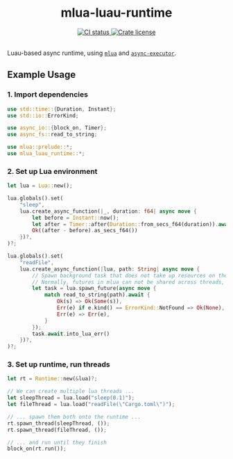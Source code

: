 <!-- markdownlint-disable MD033 -->
<!-- markdownlint-disable MD041 -->

<h1 align="center">mlua-luau-runtime</h1>

<div align="center">
	<div>
		<a href="https://github.com/lune-org/mlua-luau-runtime/actions">
			<img src="https://shields.io/endpoint?url=https://badges.readysetplay.io/workflow/lune-org/mlua-luau-runtime/ci.yaml" alt="CI status" />
		</a>
		<a href="https://github.com/lune-org/mlua-luau-runtime/blob/main/LICENSE.txt">
			<img src="https://img.shields.io/github/license/lune-org/mlua-luau-runtime.svg?label=License&color=informational" alt="Crate license" />
		</a>
	</div>
</div>

<br/>

Luau-based async runtime, using [`mlua`](https://crates.io/crates/mlua) and [`async-executor`](https://crates.io/crates/async-executor).

## Example Usage

### 1. Import dependencies

```rs
use std::time::{Duration, Instant};
use std::io::ErrorKind;

use async_io::{block_on, Timer};
use async_fs::read_to_string;

use mlua::prelude::*;
use mlua_luau_runtime::*;
```

### 2. Set up Lua environment

```rs
let lua = Lua::new();

lua.globals().set(
    "sleep",
    lua.create_async_function(|_, duration: f64| async move {
        let before = Instant::now();
        let after = Timer::after(Duration::from_secs_f64(duration)).await;
        Ok((after - before).as_secs_f64())
    })?,
)?;

lua.globals().set(
    "readFile",
    lua.create_async_function(|lua, path: String| async move {
        // Spawn background task that does not take up resources on the lua thread
        // Normally, futures in mlua can not be shared across threads, but this can
        let task = lua.spawn_future(async move {
            match read_to_string(path).await {
                Ok(s) => Ok(Some(s)),
                Err(e) if e.kind() == ErrorKind::NotFound => Ok(None),
                Err(e) => Err(e),
            }
        });
        task.await.into_lua_err()
    })?,
)?;
```

### 3. Set up runtime, run threads

```rs
let rt = Runtime::new(&lua)?;

// We can create multiple lua threads ...
let sleepThread = lua.load("sleep(0.1)");
let fileThread = lua.load("readFile(\"Cargo.toml\")");

// ... spawn them both onto the runtime ...
rt.spawn_thread(sleepThread, ());
rt.spawn_thread(fileThread, ());

// ... and run until they finish
block_on(rt.run());
```
